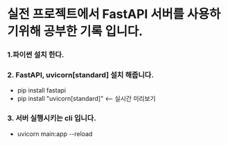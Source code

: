 # 실전 프로젝트에서 FastAPI 서버를 사용하기위해 공부한 기록 입니다.
### 1.파이썬 설치 한다.
### 2. FastAPI, uvicorn[standard] 설치 해줍니다.
- pip install fastapi
- pip install "uvicorn[standard]"  <-- 실시간 미리보기

### 3. 서버 실행시키는 cli 입니다.
- uvicorn main:app --reload
